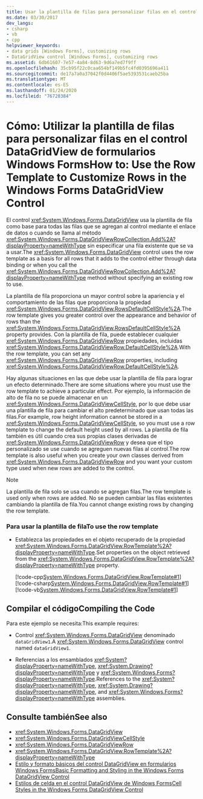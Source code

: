 ```yaml
---
title: Usar la plantilla de filas para personalizar filas en el control DataGridView
ms.date: 03/30/2017
dev_langs:
- csharp
- vb
- cpp
helpviewer_keywords:
- data grids [Windows Forms], customizing rows
- DataGridView control [Windows Forms], customizing rows
ms.assetid: 6db61607-7e57-4a84-8d63-9d6a7ed7f9ff
ms.openlocfilehash: 35cb95f22c0caa654bf149b5fc4fd0395696a411
ms.sourcegitcommit: de17a7a0a37042f0d4406f5ae5393531caeb25ba
ms.translationtype: MT
ms.contentlocale: es-ES
ms.lasthandoff: 01/24/2020
ms.locfileid: "76728384"
---
```

# <a name="how-to-use-the-row-template-to-customize-rows-in-the-windows-forms-datagridview-control"></a><span data-ttu-id="80e2e-102">Cómo: Utilizar la plantilla de filas para personalizar filas en el control DataGridView de formularios Windows Forms</span><span class="sxs-lookup"><span data-stu-id="80e2e-102">How to: Use the Row Template to Customize Rows in the Windows Forms DataGridView Control</span></span>
<span data-ttu-id="80e2e-103">El control <xref:System.Windows.Forms.DataGridView> usa la plantilla de fila como base para todas las filas que se agregan al control mediante el enlace de datos o cuando se llama al método <xref:System.Windows.Forms.DataGridViewRowCollection.Add%2A?displayProperty=nameWithType> sin especificar una fila existente que se va a usar.</span><span class="sxs-lookup"><span data-stu-id="80e2e-103">The <xref:System.Windows.Forms.DataGridView> control uses the row template as a basis for all rows that it adds to the control either through data binding or when you call the <xref:System.Windows.Forms.DataGridViewRowCollection.Add%2A?displayProperty=nameWithType> method without specifying an existing row to use.</span></span>  
  
 <span data-ttu-id="80e2e-104">La plantilla de fila proporciona un mayor control sobre la apariencia y el comportamiento de las filas que proporciona la propiedad <xref:System.Windows.Forms.DataGridView.RowsDefaultCellStyle%2A>.</span><span class="sxs-lookup"><span data-stu-id="80e2e-104">The row template gives you greater control over the appearance and behavior of rows than the <xref:System.Windows.Forms.DataGridView.RowsDefaultCellStyle%2A> property provides.</span></span> <span data-ttu-id="80e2e-105">Con la plantilla de fila, puede establecer cualquier <xref:System.Windows.Forms.DataGridViewRow> propiedades, incluidas <xref:System.Windows.Forms.DataGridViewRow.DefaultCellStyle%2A>.</span><span class="sxs-lookup"><span data-stu-id="80e2e-105">With the row template, you can set any <xref:System.Windows.Forms.DataGridViewRow> properties, including <xref:System.Windows.Forms.DataGridViewRow.DefaultCellStyle%2A>.</span></span>  
  
 <span data-ttu-id="80e2e-106">Hay algunas situaciones en las que debe usar la plantilla de fila para lograr un efecto determinado.</span><span class="sxs-lookup"><span data-stu-id="80e2e-106">There are some situations where you must use the row template to achieve a particular effect.</span></span> <span data-ttu-id="80e2e-107">Por ejemplo, la información de alto de fila no se puede almacenar en un <xref:System.Windows.Forms.DataGridViewCellStyle>, por lo que debe usar una plantilla de fila para cambiar el alto predeterminado que usan todas las filas.</span><span class="sxs-lookup"><span data-stu-id="80e2e-107">For example, row height information cannot be stored in a <xref:System.Windows.Forms.DataGridViewCellStyle>, so you must use a row template to change the default height used by all rows.</span></span> <span data-ttu-id="80e2e-108">La plantilla de fila también es útil cuando crea sus propias clases derivadas de <xref:System.Windows.Forms.DataGridViewRow> y desea que el tipo personalizado se use cuando se agreguen nuevas filas al control.</span><span class="sxs-lookup"><span data-stu-id="80e2e-108">The row template is also useful when you create your own classes derived from <xref:System.Windows.Forms.DataGridViewRow> and you want your custom type used when new rows are added to the control.</span></span>  
  
> [!NOTE]
> <span data-ttu-id="80e2e-109">La plantilla de fila solo se usa cuando se agregan filas.</span><span class="sxs-lookup"><span data-stu-id="80e2e-109">The row template is used only when rows are added.</span></span> <span data-ttu-id="80e2e-110">No se pueden cambiar las filas existentes cambiando la plantilla de fila.</span><span class="sxs-lookup"><span data-stu-id="80e2e-110">You cannot change existing rows by changing the row template.</span></span>  
  
### <a name="to-use-the-row-template"></a><span data-ttu-id="80e2e-111">Para usar la plantilla de fila</span><span class="sxs-lookup"><span data-stu-id="80e2e-111">To use the row template</span></span>  
  
- <span data-ttu-id="80e2e-112">Establezca las propiedades en el objeto recuperado de la propiedad <xref:System.Windows.Forms.DataGridView.RowTemplate%2A?displayProperty=nameWithType>.</span><span class="sxs-lookup"><span data-stu-id="80e2e-112">Set properties on the object retrieved from the <xref:System.Windows.Forms.DataGridView.RowTemplate%2A?displayProperty=nameWithType> property.</span></span>  
  
     [!code-cpp[System.Windows.Forms.DataGridView.RowTemplate#1](~/samples/snippets/cpp/VS_Snippets_Winforms/System.Windows.Forms.DataGridView.RowTemplate/CPP/datagridviewrowtemplate.cpp#1)]
     [!code-csharp[System.Windows.Forms.DataGridView.RowTemplate#1](~/samples/snippets/csharp/VS_Snippets_Winforms/System.Windows.Forms.DataGridView.RowTemplate/CS/datagridviewrowtemplate.cs#1)]
     [!code-vb[System.Windows.Forms.DataGridView.RowTemplate#1](~/samples/snippets/visualbasic/VS_Snippets_Winforms/System.Windows.Forms.DataGridView.RowTemplate/VB/datagridviewrowtemplate.vb#1)]  
  
## <a name="compiling-the-code"></a><span data-ttu-id="80e2e-113">Compilar el código</span><span class="sxs-lookup"><span data-stu-id="80e2e-113">Compiling the Code</span></span>  
 <span data-ttu-id="80e2e-114">Para este ejemplo se necesita:</span><span class="sxs-lookup"><span data-stu-id="80e2e-114">This example requires:</span></span>  
  
- <span data-ttu-id="80e2e-115">Control <xref:System.Windows.Forms.DataGridView> denominado `dataGridView1`.</span><span class="sxs-lookup"><span data-stu-id="80e2e-115">A <xref:System.Windows.Forms.DataGridView> control named `dataGridView1`.</span></span>  
  
- <span data-ttu-id="80e2e-116">Referencias a los ensamblados <xref:System?displayProperty=nameWithType>, <xref:System.Drawing?displayProperty=nameWithType> y <xref:System.Windows.Forms?displayProperty=nameWithType>.</span><span class="sxs-lookup"><span data-stu-id="80e2e-116">References to the <xref:System?displayProperty=nameWithType>, <xref:System.Drawing?displayProperty=nameWithType>, and <xref:System.Windows.Forms?displayProperty=nameWithType> assemblies.</span></span>  
  
## <a name="see-also"></a><span data-ttu-id="80e2e-117">Consulte también</span><span class="sxs-lookup"><span data-stu-id="80e2e-117">See also</span></span>

- <xref:System.Windows.Forms.DataGridView>
- <xref:System.Windows.Forms.DataGridViewCellStyle>
- <xref:System.Windows.Forms.DataGridViewRow>
- <xref:System.Windows.Forms.DataGridView.RowTemplate%2A?displayProperty=nameWithType>
- [<span data-ttu-id="80e2e-118">Estilo y formato básicos del control DataGridView en formularios Windows Forms</span><span class="sxs-lookup"><span data-stu-id="80e2e-118">Basic Formatting and Styling in the Windows Forms DataGridView Control</span></span>](basic-formatting-and-styling-in-the-windows-forms-datagridview-control.md)
- [<span data-ttu-id="80e2e-119">Estilos de celda en el control DataGridView de Windows Forms</span><span class="sxs-lookup"><span data-stu-id="80e2e-119">Cell Styles in the Windows Forms DataGridView Control</span></span>](cell-styles-in-the-windows-forms-datagridview-control.md)
